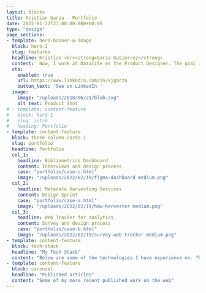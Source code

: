 ```yaml
---
layout: blocks
title: Kristian Garza - Portfolio
date: 2022-01-22T23:00:00.000+00:00
type: "design"
page_sections:
- template: hero-banner-w-image
  block: hero-2
  slug: features
  headline: Kristian <br><strong>Garza Gutierrez</strong>
  content:  Now, I work at Datacite as the Product Designer. The goal is to bring the value of state-of-the-art design thinking practices to the Open Science Community and especially to design state-of-the-art PID services.
  cta:
    enabled: true
    url: https://www.linkedin.com/in/kjgarza
    button_text: 'See on LinkedIn '
  image:
    image: "/uploads/2018/06/21/blob.svg"
    alt_text: Product Shot
# - template: content-feature
#   block: hero-1
#   slug: intro
#   heading: Portfolio
- template: content-feature
  block: three-column-cards-1
  slug: portfolio
  headline: Portfolio
  col_1:
    headline: Bibliometrics Dashboard
    content: Interviews and design process
    case: "portfolio/case-c.html"
    image: "/uploads/2022/02/19/figma-dashboard medium.png"
  col_2:
    headline: Metadata Harvesting Services
    content: Design Sprint
    case: "portfolio/case-a.html"
    image: "/uploads/2022/02/19/hmw-harvester medium.png"
  col_3:
    headline: Web Tracker for analytics
    content: Survey and design process
    case: "portfolio/case-b.html"
    image: "/uploads/2022/02/19/survey-web-tracker medium.png"
- template: content-feature
  block: tech-stack
  headline: "My Tech Stack"
  content: "Below are some of the technologies I have experience on. This is not an exhaustive list."
- template: content-feature
  block: carousel
  headline: "Published articles"
  content: "Some of my more recent published work on the web"
---
```



